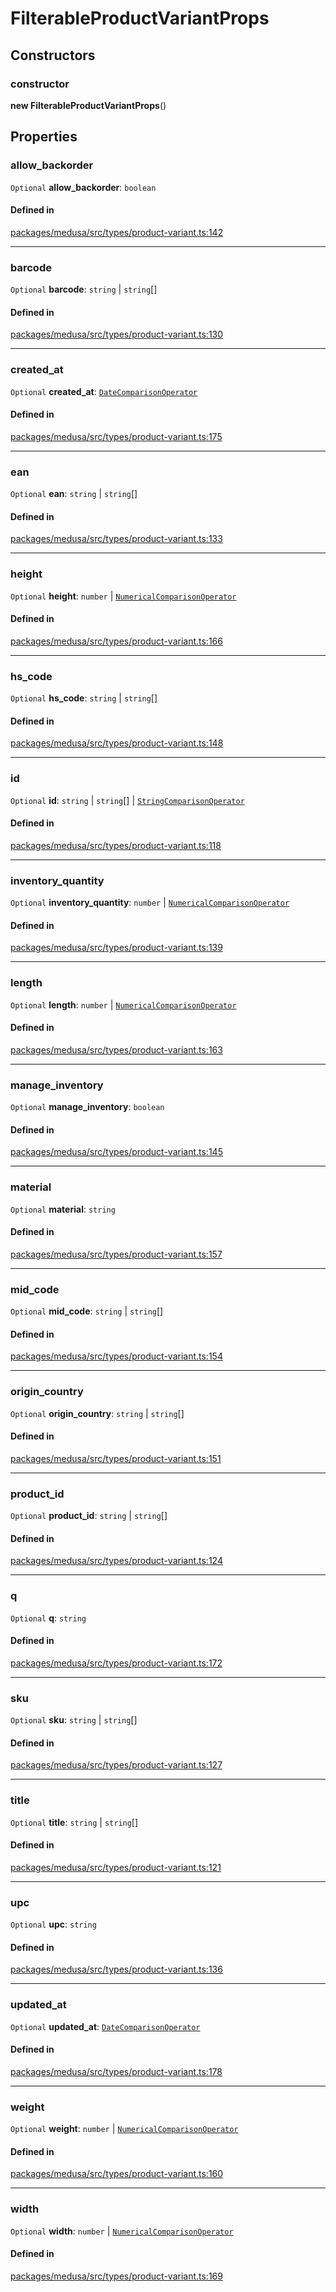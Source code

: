 # FilterableProductVariantProps

## Constructors

### constructor

**new FilterableProductVariantProps**()

## Properties

### allow\_backorder

 `Optional` **allow\_backorder**: `boolean`

#### Defined in

[packages/medusa/src/types/product-variant.ts:142](https://github.com/medusajs/medusa/blob/3d9f5ae63/packages/medusa/src/types/product-variant.ts#L142)

___

### barcode

 `Optional` **barcode**: `string` \| `string`[]

#### Defined in

[packages/medusa/src/types/product-variant.ts:130](https://github.com/medusajs/medusa/blob/3d9f5ae63/packages/medusa/src/types/product-variant.ts#L130)

___

### created\_at

 `Optional` **created\_at**: [`DateComparisonOperator`](DateComparisonOperator.md)

#### Defined in

[packages/medusa/src/types/product-variant.ts:175](https://github.com/medusajs/medusa/blob/3d9f5ae63/packages/medusa/src/types/product-variant.ts#L175)

___

### ean

 `Optional` **ean**: `string` \| `string`[]

#### Defined in

[packages/medusa/src/types/product-variant.ts:133](https://github.com/medusajs/medusa/blob/3d9f5ae63/packages/medusa/src/types/product-variant.ts#L133)

___

### height

 `Optional` **height**: `number` \| [`NumericalComparisonOperator`](NumericalComparisonOperator.md)

#### Defined in

[packages/medusa/src/types/product-variant.ts:166](https://github.com/medusajs/medusa/blob/3d9f5ae63/packages/medusa/src/types/product-variant.ts#L166)

___

### hs\_code

 `Optional` **hs\_code**: `string` \| `string`[]

#### Defined in

[packages/medusa/src/types/product-variant.ts:148](https://github.com/medusajs/medusa/blob/3d9f5ae63/packages/medusa/src/types/product-variant.ts#L148)

___

### id

 `Optional` **id**: `string` \| `string`[] \| [`StringComparisonOperator`](StringComparisonOperator.md)

#### Defined in

[packages/medusa/src/types/product-variant.ts:118](https://github.com/medusajs/medusa/blob/3d9f5ae63/packages/medusa/src/types/product-variant.ts#L118)

___

### inventory\_quantity

 `Optional` **inventory\_quantity**: `number` \| [`NumericalComparisonOperator`](NumericalComparisonOperator.md)

#### Defined in

[packages/medusa/src/types/product-variant.ts:139](https://github.com/medusajs/medusa/blob/3d9f5ae63/packages/medusa/src/types/product-variant.ts#L139)

___

### length

 `Optional` **length**: `number` \| [`NumericalComparisonOperator`](NumericalComparisonOperator.md)

#### Defined in

[packages/medusa/src/types/product-variant.ts:163](https://github.com/medusajs/medusa/blob/3d9f5ae63/packages/medusa/src/types/product-variant.ts#L163)

___

### manage\_inventory

 `Optional` **manage\_inventory**: `boolean`

#### Defined in

[packages/medusa/src/types/product-variant.ts:145](https://github.com/medusajs/medusa/blob/3d9f5ae63/packages/medusa/src/types/product-variant.ts#L145)

___

### material

 `Optional` **material**: `string`

#### Defined in

[packages/medusa/src/types/product-variant.ts:157](https://github.com/medusajs/medusa/blob/3d9f5ae63/packages/medusa/src/types/product-variant.ts#L157)

___

### mid\_code

 `Optional` **mid\_code**: `string` \| `string`[]

#### Defined in

[packages/medusa/src/types/product-variant.ts:154](https://github.com/medusajs/medusa/blob/3d9f5ae63/packages/medusa/src/types/product-variant.ts#L154)

___

### origin\_country

 `Optional` **origin\_country**: `string` \| `string`[]

#### Defined in

[packages/medusa/src/types/product-variant.ts:151](https://github.com/medusajs/medusa/blob/3d9f5ae63/packages/medusa/src/types/product-variant.ts#L151)

___

### product\_id

 `Optional` **product\_id**: `string` \| `string`[]

#### Defined in

[packages/medusa/src/types/product-variant.ts:124](https://github.com/medusajs/medusa/blob/3d9f5ae63/packages/medusa/src/types/product-variant.ts#L124)

___

### q

 `Optional` **q**: `string`

#### Defined in

[packages/medusa/src/types/product-variant.ts:172](https://github.com/medusajs/medusa/blob/3d9f5ae63/packages/medusa/src/types/product-variant.ts#L172)

___

### sku

 `Optional` **sku**: `string` \| `string`[]

#### Defined in

[packages/medusa/src/types/product-variant.ts:127](https://github.com/medusajs/medusa/blob/3d9f5ae63/packages/medusa/src/types/product-variant.ts#L127)

___

### title

 `Optional` **title**: `string` \| `string`[]

#### Defined in

[packages/medusa/src/types/product-variant.ts:121](https://github.com/medusajs/medusa/blob/3d9f5ae63/packages/medusa/src/types/product-variant.ts#L121)

___

### upc

 `Optional` **upc**: `string`

#### Defined in

[packages/medusa/src/types/product-variant.ts:136](https://github.com/medusajs/medusa/blob/3d9f5ae63/packages/medusa/src/types/product-variant.ts#L136)

___

### updated\_at

 `Optional` **updated\_at**: [`DateComparisonOperator`](DateComparisonOperator.md)

#### Defined in

[packages/medusa/src/types/product-variant.ts:178](https://github.com/medusajs/medusa/blob/3d9f5ae63/packages/medusa/src/types/product-variant.ts#L178)

___

### weight

 `Optional` **weight**: `number` \| [`NumericalComparisonOperator`](NumericalComparisonOperator.md)

#### Defined in

[packages/medusa/src/types/product-variant.ts:160](https://github.com/medusajs/medusa/blob/3d9f5ae63/packages/medusa/src/types/product-variant.ts#L160)

___

### width

 `Optional` **width**: `number` \| [`NumericalComparisonOperator`](NumericalComparisonOperator.md)

#### Defined in

[packages/medusa/src/types/product-variant.ts:169](https://github.com/medusajs/medusa/blob/3d9f5ae63/packages/medusa/src/types/product-variant.ts#L169)
